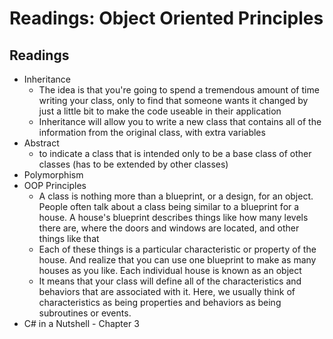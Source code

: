 #  Readings: Object Oriented Principles

##  Readings
-  Inheritance
    -  The idea is that you're going to spend a tremendous amount of time writing your class, only to find that someone wants it changed by just a little bit to make the code useable in their application
    -  Inheritance will allow you to write a new class that contains all of the information from the original class, with extra variables
-  Abstract
    -  to indicate a class that is intended only to be a base class of other classes (has to be extended by other classes)
-  Polymorphism
-  OOP Principles
    -  A class is nothing more than a blueprint, or a design, for an object. People often talk about a class being similar to a blueprint for a house. A house's blueprint describes things like how many levels there are, where the doors and windows are located, and other things like that
    -  Each of these things is a particular characteristic or property of the house. And realize that you can use one blueprint to make as many houses as you like. Each individual house is known as an object
    -  It means that your class will define all of the characteristics and behaviors that are associated with it. Here, we usually think of characteristics as being properties and behaviors as being subroutines or events.
-  C# in a Nutshell - Chapter 3